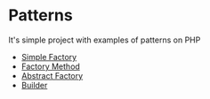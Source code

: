 # Patterns
It's simple project with examples of patterns on PHP
- [Simple Factory](https://github.com/TzepART/patterns/blob/master/examplesPatterns/simpleFactory.php)
- [Factory Method](https://github.com/TzepART/patterns/blob/master/examplesPatterns/factoryMethod.php)
- [Abstract Factory](https://github.com/TzepART/patterns/blob/master/examplesPatterns/abstractFactory.php)
- [Builder](https://github.com/TzepART/patterns/blob/master/examplesPatterns/builder.php)
